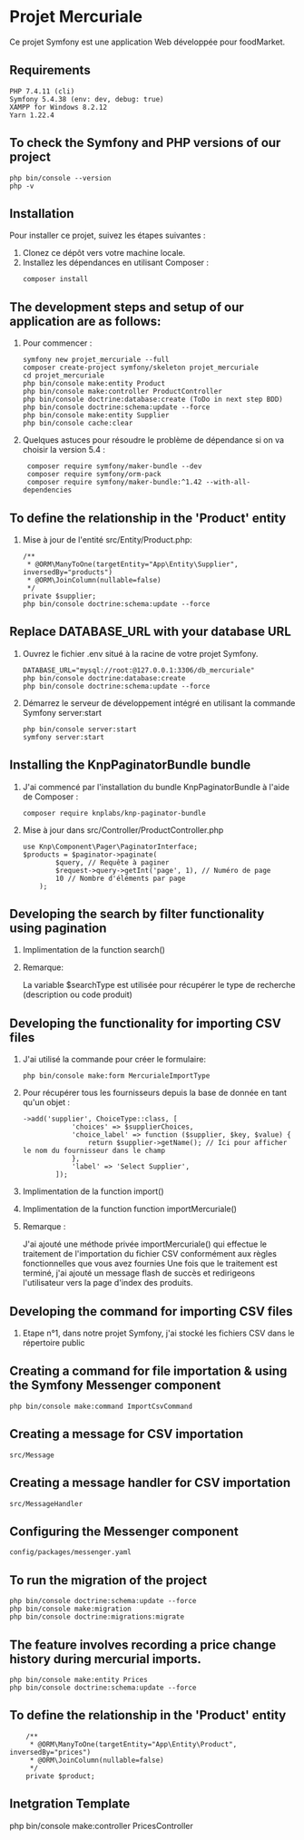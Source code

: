 # Projet Mercuriale


Ce projet Symfony est une application Web développée pour foodMarket.

## Requirements
    PHP 7.4.11 (cli)
    Symfony 5.4.38 (env: dev, debug: true)
    XAMPP for Windows 8.2.12
    Yarn 1.22.4
    
## To check the Symfony and PHP versions of our project
    php bin/console --version
    php -v
    
## Installation

Pour installer ce projet, suivez les étapes suivantes :

1. Clonez ce dépôt vers votre machine locale.
2. Installez les dépendances en utilisant Composer :
    ```
    composer install
    ```
## The development steps and setup of our application are as follows:    

1. Pour commencer :
    ```  
    symfony new projet_mercuriale --full
    composer create-project symfony/skeleton projet_mercuriale
    cd projet_mercuriale
    php bin/console make:entity Product
    php bin/console make:controller ProductController
    php bin/console doctrine:database:create (ToDo in next step BDD)
    php bin/console doctrine:schema:update --force
    php bin/console make:entity Supplier
    php bin/console cache:clear
    ```
    
2. Quelques astuces pour résoudre le problème de dépendance si on va choisir la version 5.4 :
   ```
    composer require symfony/maker-bundle --dev
    composer require symfony/orm-pack
    composer require symfony/maker-bundle:^1.42 --with-all-dependencies
    ```

## To define the relationship in the 'Product' entity

1. Mise à jour de l'entité src/Entity/Product.php:

    ```
    /**
     * @ORM\ManyToOne(targetEntity="App\Entity\Supplier", inversedBy="products")
     * @ORM\JoinColumn(nullable=false)
     */
    private $supplier;
    php bin/console doctrine:schema:update --force
    ```
    
## Replace DATABASE_URL with your database URL

1. Ouvrez le fichier .env situé à la racine de votre projet Symfony.
    
    ```
    DATABASE_URL="mysql://root:@127.0.0.1:3306/db_mercuriale"
    php bin/console doctrine:database:create
    php bin/console doctrine:schema:update --force
    ```
    
2. Démarrez le serveur de développement intégré en utilisant la commande Symfony server:start 
    
    ```
    php bin/console server:start
    symfony server:start
    ```
    
## Installing the KnpPaginatorBundle bundle

1. J'ai commencé par l'installation du bundle KnpPaginatorBundle à l'aide de Composer :
 
    ```        
    composer require knplabs/knp-paginator-bundle
    ```

2. Mise à jour dans src/Controller/ProductController.php

    ```
    use Knp\Component\Pager\PaginatorInterface;
    $products = $paginator->paginate(
            $query, // Requête à paginer
            $request->query->getInt('page', 1), // Numéro de page
            10 // Nombre d'éléments par page
        );
    ```
    
## Developing the search by filter functionality using pagination
    
1. Implimentation de la function search()

2. Remarque:

   La variable $searchType est utilisée pour récupérer le type de recherche (description ou code produit)

## Developing the functionality for importing CSV files

1. J'ai utilisé la commande pour créer le formulaire: 
 
    ```
    php bin/console make:form MercurialeImportType
    ```
    
2. Pour récupérer tous les fournisseurs depuis la base de donnée en tant qu'un objet : 

    ```
    ->add('supplier', ChoiceType::class, [
                'choices' => $supplierChoices,
                'choice_label' => function ($supplier, $key, $value) {
                    return $supplier->getName(); // Ici pour afficher le nom du fournisseur dans le champ
                },
                'label' => 'Select Supplier',
            ]);

    ```
3. Implimentation de la function import()
4. Implimentation de la function function importMercuriale()

5. Remarque :

   J'ai ajouté une méthode privée importMercuriale() qui effectue le traitement de l'importation du fichier CSV conformément aux règles fonctionnelles que vous avez fournies
   Une fois que le traitement est terminé, j'ai ajouté un message flash de succès et redirigeons l'utilisateur vers la page d'index des produits.


## Developing the command for importing CSV files

1. Etape n°1, dans notre projet Symfony, j'ai stocké les fichiers CSV dans le répertoire public 

## Creating a command for file importation & using the Symfony Messenger component

  ```
  php bin/console make:command ImportCsvCommand
  ```
## Creating a message for CSV importation

  ```
  src/Message
  ```
    
## Creating a message handler for CSV importation
  
 ```
 src/MessageHandler
 ```
 
## Configuring the Messenger component
  
  ```
  config/packages/messenger.yaml
  ```
  
## To run the migration of the project

  ```
  php bin/console doctrine:schema:update --force
  php bin/console make:migration
  php bin/console doctrine:migrations:migrate
  ```
  
## The feature involves recording a price change history during mercurial imports.
     
   ```
   php bin/console make:entity Prices
   php bin/console doctrine:schema:update --force
   ```

## To define the relationship in the 'Product' entity
   
   ```
       /**
        * @ORM\ManyToOne(targetEntity="App\Entity\Product", inversedBy="prices")
        * @ORM\JoinColumn(nullable=false)
        */
       private $product;
   ```
## Inetgration Template
   
   php bin/console make:controller PricesController